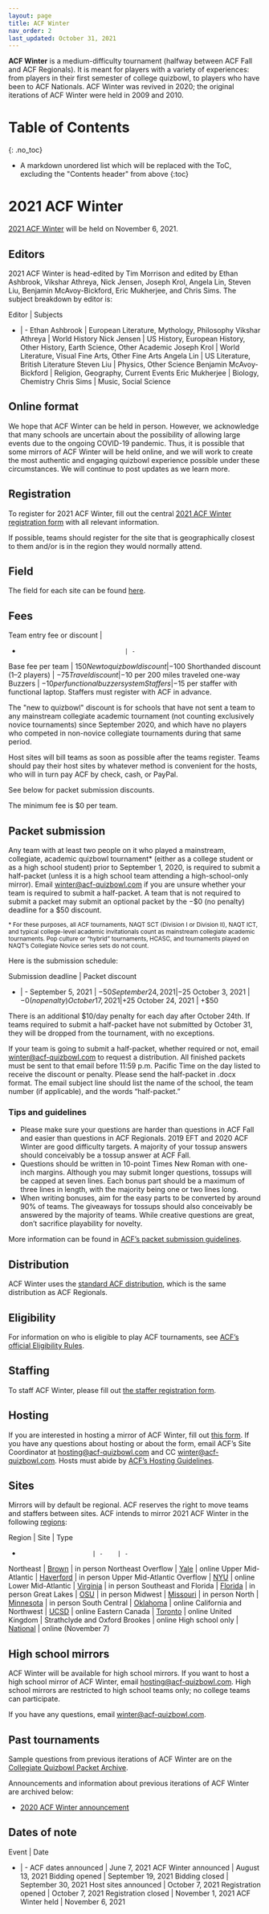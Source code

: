 ```yaml
---
layout: page
title: ACF Winter
nav_order: 2
last_updated: October 31, 2021
---
```


**ACF Winter** is a medium-difficulty tournament (halfway between ACF Fall and ACF Regionals). It is meant for players with a variety of experiences: from players in their first semester of college quizbowl, to players who have been to ACF Nationals. ACF Winter was revived in 2020; the original iterations of ACF Winter were held in 2009 and 2010.

# Table of Contents
{: .no_toc}
* A markdown unordered list which will be replaced with the ToC, excluding the "Contents header" from above
{:toc}

# 2021 ACF Winter
[2021 ACF Winter](https://hsquizbowl.org/forums/viewtopic.php?f=8&t=25262) will be held on November 6, 2021.

## Editors
2021 ACF Winter is head-edited by Tim Morrison and edited by Ethan Ashbrook, Vikshar Athreya, Nick Jensen, Joseph Krol, Angela Lin, Steven Liu, Benjamin McAvoy-Bickford, Eric Mukherjee, and Chris Sims.
The subject breakdown by editor is:

Editor | Subjects
- | -
Ethan Ashbrook           | European Literature, Mythology, Philosophy
Vikshar Athreya          | World History
Nick Jensen              | US History, European History, Other History, Earth Science, Other Academic
Joseph Krol              | World Literature, Visual Fine Arts, Other Fine Arts
Angela Lin               | US Literature, British Literature
Steven Liu               | Physics, Other Science
Benjamin McAvoy-Bickford | Religion, Geography, Current Events
Eric Mukherjee           | Biology, Chemistry
Chris Sims               | Music, Social Science

## Online format
We hope that ACF Winter can be held in person. However, we acknowledge that many schools are uncertain about the possibility of allowing large events due to the ongoing COVID-19 pandemic. Thus, it is possible that some mirrors of ACF Winter will be held online, and we will work to create the most authentic and engaging quizbowl experience possible under these circumstances. We will continue to post updates as we learn more.

## Registration
To register for 2021 ACF Winter, fill out the central [2021 ACF Winter registration form](https://forms.gle/dJSf5TagLPpsiiHS9) with all relevant information.

If possible, teams should register for the site that is geographically closest to them and/or is in the region they would normally attend.

## Field
The field for each site can be found [here](https://docs.google.com/spreadsheets/d/1uzLkkq1pOyFuIDccI_uWrJPrAdHfbC9cnR9Hd2yaWEo/edit).

## Fees

Team entry fee or discount         |
-                                  | -
Base fee per team                  | $150
New to quizbowl discount           | −$100
Shorthanded discount (1–2 players) | −$75
Travel discount                    | −$10 per 200 miles traveled one-way
Buzzers                            | −$10 per functional buzzer system
Staffers                           | −$15 per staffer with functional laptop. Staffers must register with ACF in advance.

The "new to quizbowl" discount is for schools that have not sent a team to any mainstream collegiate academic tournament (not counting exclusively novice tournaments) since September 2020, and which have no players who competed in non-novice collegiate tournaments during that same period.

Host sites will bill teams as soon as possible after the teams register. Teams should pay their host sites by whatever method is convenient for the hosts, who will in turn pay ACF by check, cash, or PayPal.

See below for packet submission discounts.

The minimum fee is $0 per team.

## Packet submission
Any team with at least two people on it who played a mainstream, collegiate, academic quizbowl tournament\* (either as a college student or as a high school student) prior to September 1, 2020, is required to submit a half-packet (unless it is a high school team attending a high-school-only mirror). Email [winter@acf-quizbowl.com](mailto:winter@acf-quizbowl.com) if you are unsure whether your team is required to submit a half-packet. A team that is not required to submit a packet may submit an optional packet by the −$0 (no penalty) deadline for a $50 discount.

<small>\* For these purposes, all ACF tournaments, NAQT SCT (Division I or Division II), NAQT ICT, and typical college-level academic invitationals count as mainstream collegiate academic tournaments. Pop culture or “hybrid” tournaments, HCASC, and tournaments played on NAQT’s Collegiate Novice series sets do not count.</small>

Here is the submission schedule:

Submission deadline | Packet discount
- | -
September 5, 2021  | −$50
September 24, 2021 | −$25
October 3, 2021    | −$0 (no penalty)
October 17, 2021   | +$25
October 24, 2021   | +$50

There is an additional $10/day penalty for each day after October 24th. If teams required to submit a half-packet have not submitted by October 31, they will be dropped from the tournament, with no exceptions.

If your team is going to submit a half-packet, whether required or not, email [winter@acf-quizbowl.com](mailto:winter@acf-quizbowl.com) to request a distribution. All finished packets must be sent to that email before 11:59 p.m. Pacific Time on the day listed to receive the discount or penalty. Please send the half-packet in .docx format. The email subject line should list the name of the school, the team number (if applicable), and the words “half-packet.”

### Tips and guidelines
<!-- todo: note that in different years, editors may have different philosophies, subject to change -->

- Please make sure your questions are harder than questions in ACF Fall and easier than questions in ACF Regionals. 2019 EFT and 2020 ACF Winter are good difficulty targets. A majority of your tossup answers should conceivably be a tossup answer at ACF Fall.
- Questions should be written in 10-point Times New Roman with one-inch margins. Although you may submit longer questions, tossups will be capped at seven lines. Each bonus part should be a maximum of three lines in length, with the majority being one or two lines long.
- When writing bonuses, aim for the easy parts to be converted by around 90% of teams. The giveaways for tossups should also conceivably be answered by the majority of teams. While creative questions are great, don’t sacrifice playability for novelty.

More information can be found in [ACF’s packet submission guidelines](/packet-submission-guidelines).

## Distribution
ACF Winter uses the [standard ACF distribution](/distribution), which is the same distribution as ACF Regionals.

## Eligibility
For information on who is eligible to play ACF tournaments, see [ACF’s official Eligibility Rules](/eligibility-rules).

## Staffing
To staff ACF Winter, please fill out [the staffer registration form](https://forms.gle/6gbnfRPeCFiXpTy78).

## Hosting
If you are interested in hosting a mirror of ACF Winter, fill out [this form](https://forms.gle/6kDFdeFpYuECB9Me9). If you have any questions about hosting or about the form, email ACF’s Site Coordinator at [hosting@acf-quizbowl.com](mailto:hosting@acf-quizbowl.com) and CC [winter@acf-quizbowl.com](mailto:winter@acf-quizbowl.com). Hosts must abide by [ACF’s Hosting Guidelines](/hosting-guidelines).

## Sites
Mirrors will by default be regional. ACF reserves the right to move teams and staffers between sites. ACF intends to mirror 2021 ACF Winter in the following [regions](/hosting-guidelines#regions-according-to-acf):

Region                    | Site | Type
-                         | -    | -
Northeast                 | [Brown](https://hsquizbowl.org/forums/viewtopic.php?f=8&t=25445) | in person
Northeast Overflow        | [Yale](https://hsquizbowl.org/forums/viewtopic.php?f=8&t=25475) | online
Upper Mid-Atlantic        | [Haverford](https://hsquizbowl.org/forums/viewtopic.php?f=8&t=25499) | in person
Upper Mid-Atlantic Overflow | [NYU](https://hsquizbowl.org/forums/viewtopic.php?f=8&t=25448) | online
Lower Mid-Atlantic        | [Virginia](https://hsquizbowl.org/forums/viewtopic.php?f=8&t=25469) | in person
Southeast and Florida     | [Florida](https://hsquizbowl.org/forums/viewtopic.php?f=8&t=25443) | in person
Great Lakes               | [OSU](https://hsquizbowl.org/forums/viewtopic.php?f=8&t=25444) | in person
Midwest                   | [Missouri](https://hsquizbowl.org/forums/viewtopic.php?f=8&t=25446) | in person
North                     | [Minnesota](https://hsquizbowl.org/forums/viewtopic.php?f=8&t=25473) | in person
South Central             | [Oklahoma](https://hsquizbowl.org/forums/viewtopic.php?f=8&t=25462) | online
California and Northwest  | [UCSD](https://hsquizbowl.org/forums/viewtopic.php?f=8&t=25458) | online
Eastern Canada            | [Toronto](https://hsquizbowl.org/forums/viewtopic.php?f=8&t=25455) | online
United Kingdom            | Strathclyde and Oxford Brookes | online
High school only          | [National](https://hsquizbowl.org/forums/viewtopic.php?f=1&t=25512) | online (November 7)

## High school mirrors
ACF Winter will be available for high school mirrors. If you want to host a high school mirror of ACF Winter, email [hosting@acf-quizbowl.com](mailto:hosting@acf-quizbowl.com). High school mirrors are restricted to high school teams only; no college teams can participate.

If you have any questions, email [winter@acf-quizbowl.com](mailto:winter@acf-quizbowl.com).

## Past tournaments
Sample questions from previous iterations of ACF Winter are on the [Collegiate Quizbowl Packet Archive](http://hsquizbowl.org/db/questionsets/search/?name=ACF+Winter&col=1&season=&archived=y).

Announcements and information about previous iterations of ACF Winter are archived below:

* [2020 ACF Winter announcement](/tournaments/archive/2020/ACF%20Winter)

## Dates of note

Event | Date
- | -
ACF dates announced  | June 7, 2021
ACF Winter announced | August 13, 2021
Bidding opened       | September 19, 2021
Bidding closed       | September 30, 2021
Host sites announced | October 7, 2021
Registration opened  | October 7, 2021
Registration closed  | November 1, 2021
ACF Winter held      | November 6, 2021
